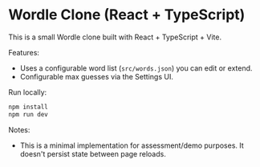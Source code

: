 # Wordle Clone (React + TypeScript)

This is a small Wordle clone built with React + TypeScript + Vite.

Features:
- Uses a configurable word list (`src/words.json`) you can edit or extend.
- Configurable max guesses via the Settings UI.

Run locally:

```powershell
npm install
npm run dev
```

Notes:
- This is a minimal implementation for assessment/demo purposes. It doesn't persist state between page reloads.

